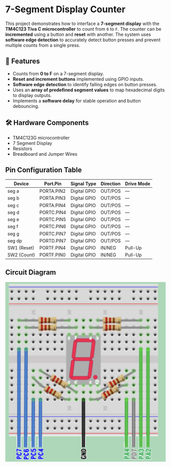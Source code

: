 # 7-Segment Display Counter

This project demonstrates how to interface a **7-segment display** with the **TM4C123 Tiva C microcontroller** to count from `0` to `F`. The counter can be **incremented** using a button and **reset** with another. The system uses **software edge detection** to accurately detect button presses and prevent multiple counts from a single press.

## 🔧 Features
- Counts from **0 to F** on a 7-segment display.  
- **Reset and increment buttons** implemented using GPIO inputs.  
- **Software edge detection** to identify falling edges on button presses.  
- Uses an **array of predefined segment values** to map hexadecimal digits to display outputs.  
- Implements a **software delay** for stable operation and button debouncing.  

## 🛠 Hardware Components
- TM4C123G microcontroller
- 7 Segment Display
- Resistors
- Breadboard and Jumper Wires

## Pin Configuration Table

| Device | Port.Pin | Signal Type | Direction | Drive Mode |
|---------|-----------|--------------|------------|-------------|
| seg a | PORTA.PIN2 | Digital GPIO | OUT/POS | — |
| seg b | PORTA.PIN3 | Digital GPIO | OUT/POS | — |
| seg c | PORTA.PIN4 | Digital GPIO | OUT/POS | — |
| seg d | PORTC.PIN4 | Digital GPIO | OUT/POS | — |
| seg e | PORTC.PIN5 | Digital GPIO | OUT/POS | — |
| seg f | PORTC.PIN6 | Digital GPIO | OUT/POS | — |
| seg g | PORTC.PIN7 | Digital GPIO | OUT/POS | — |
| seg dp | PORTD.PIN7 | Digital GPIO | OUT/POS | — |
| SW1 (Reset) | PORTF.PIN4 | Digital GPIO | IN/NEG | Pull-Up |
| SW2 (Count) | PORTF.PIN0 | Digital GPIO | IN/NEG | Pull-Up |

## Circuit Diagram
![PWM Circuit Diagram](./Images/Circuit-Diagram/Circuit_Diagram.png)

